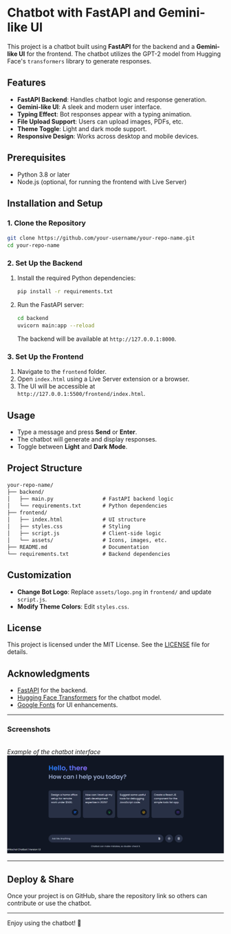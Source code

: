 # Chatbot with FastAPI and Gemini-like UI

This project is a chatbot built using **FastAPI** for the backend and a **Gemini-like UI** for the frontend. The chatbot utilizes the GPT-2 model from Hugging Face's `transformers` library to generate responses.

## Features

- **FastAPI Backend**: Handles chatbot logic and response generation.
- **Gemini-like UI**: A sleek and modern user interface.
- **Typing Effect**: Bot responses appear with a typing animation.
- **File Upload Support**: Users can upload images, PDFs, etc.
- **Theme Toggle**: Light and dark mode support.
- **Responsive Design**: Works across desktop and mobile devices.

## Prerequisites

- Python 3.8 or later
- Node.js (optional, for running the frontend with Live Server)

## Installation and Setup

### 1. Clone the Repository

```bash
git clone https://github.com/your-username/your-repo-name.git
cd your-repo-name
```

### 2. Set Up the Backend

1. Install the required Python dependencies:
   ```bash
   pip install -r requirements.txt
   ```
2. Run the FastAPI server:
   ```bash
   cd backend
   uvicorn main:app --reload
   ```
   The backend will be available at `http://127.0.0.1:8000`.

### 3. Set Up the Frontend

1. Navigate to the `frontend` folder.
2. Open `index.html` using a Live Server extension or a browser.
3. The UI will be accessible at `http://127.0.0.1:5500/frontend/index.html`.

## Usage

- Type a message and press **Send** or **Enter**.
- The chatbot will generate and display responses.
- Toggle between **Light** and **Dark Mode**.

## Project Structure

```
your-repo-name/
├── backend/
│   ├── main.py                # FastAPI backend logic
│   └── requirements.txt       # Python dependencies
├── frontend/
│   ├── index.html             # UI structure
│   ├── styles.css             # Styling
│   ├── script.js              # Client-side logic
│   └── assets/                # Icons, images, etc.
├── README.md                  # Documentation
└── requirements.txt           # Backend dependencies
```

## Customization

- **Change Bot Logo**: Replace `assets/logo.png` in `frontend/` and update `script.js`.
- **Modify Theme Colors**: Edit `styles.css`.

## License

This project is licensed under the MIT License. See the [LICENSE](LICENSE) file for details.

## Acknowledgments

- [FastAPI](https://fastapi.tiangolo.com/) for the backend.
- [Hugging Face Transformers](https://huggingface.co/transformers/) for the chatbot model.
- [Google Fonts](https://fonts.google.com/) for UI enhancements.

---

### Screenshots

\
*Example of the chatbot interface*
![Chatbot UI](screenshot.png)


---

## Deploy & Share

Once your project is on GitHub, share the repository link so others can contribute or use the chatbot.

---

Enjoy using the chatbot! 🚀
